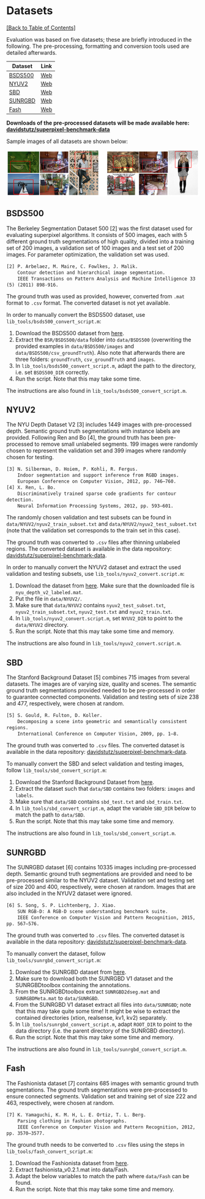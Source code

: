 # Datasets

[[Back to Table of Contents]](README.md)

Evaluation was based on five datasets; these are briefly introduced in the following. 
The pre-processing, formatting and conversion tools used are detailed afterwards.

Dataset             | Link
--------------------|-----
[BSDS500](bsds500)  | [Web](https://www2.eecs.berkeley.edu/Research/Projects/CS/vision/grouping/resources.html)
[NYUV2](nyuv2)      | [Web](http://cs.nyu.edu/~silberman/datasets/nyu_depth_v2.html)
[SBD](sbd)          | [Web](http://dags.stanford.edu/projects/scenedataset.html)
[SUNRGBD](sunrgbd)  | [Web](http://rgbd.cs.princeton.edu/)
[Fash](fash)        | [Web](http://vision.is.tohoku.ac.jp/~kyamagu/research/clothing_parsing/)

**Downloads of the pre-processed datasets will be made available here: 
[davidstutz/superpixel-benchmark-data](https://github.com/davidstutz/superpixel-benchmark-data)**

Sample images of all datasets are shown below:

![Dataset overview.](DATASETS.png?raw=true "Dataset overview.")

## BSDS500

The Berkeley Segmentation Dataset 500 [2] was the first dataset used for evaluating
superpixel algorithms. It consists of 500 images, each with 5 different ground truth
segmentations of high quality, divided into a training set of 200 images, a validation
set of 100 images and a test set of 200 images. For parameter optimization, the validation
set was used.

    [2] P. Arbelaez, M. Maire, C. Fowlkes, J. Malik.
        Contour detection and hierarchical image segmentation.
        IEEE Transactions on Pattern Analysis and Machine Intelligence 33 (5) (2011) 898-916.

The ground truth was used as provided, however, converted from `.mat` format 
to `.csv` format. The converted dataset is not yet available.

In order to manually convert the BSDS500 dataset, use `lib_tools/bsds500_convert_script.m`:

1. Download the BSDS500 dataset from [here](https://www2.eecs.berkeley.edu/Research/Projects/CS/vision/grouping/resources.html).
2. Extract the `BSR/BSDS500/data` folder into `data/BSDS500` (overwriting the provided 
examples in `data/BSDS500/images` and `data/BSDS500/csv_groundTruth`). Also note 
that afterwards there are three folders: `groundTruth`, `csv_groundTruth` and `images`.
3. In `lib_tools/bsds500_convert_script.m`, adapt the path to the directory, 
i.e. set `BSDS500_DIR` correctly.
4. Run the script. Note that this may take some time.

The instructions are also found in `lib_tools/bsds500_convert_script.m`.

## NYUV2

The NYU Depth Dataset V2 [3] includes 1449 images with pre-processed depth.
Semantic ground truth segmentations with instance labels are provided.
Following Ren and Bo [4], the ground truth has been pre-processed to
remove small unlabeled segments. 199 images were randomly chosen to represent the
validation set and 399 images where randomly chosen for testing.

    [3] N. Silberman, D. Hoiem, P. Kohli, R. Fergus.
        Indoor segmentation and support inference from RGBD images.
        European Conference on Computer Vision, 2012, pp. 746–760.
    [4] X. Ren, L. Bo.
        Discriminatively trained sparse code gradients for contour detection.
        Neural Information Processing Systems, 2012, pp. 593–601.

The randomly chosen validation and test subsets can be found in `data/NYUV2/nyuv2_train_subset.txt`
and `data/NYUV2/nyuv2_test_subset.txt` (note that the validation set corresponds to
the train set in this case).

The ground truth was converted to `.csv` files after thinning unlabeled regions.
The converted dataset is available in the data repository:
[davidstutz/superpixel-benchmark-data](https://github.com/davidstutz/superpixel-benchmark-data).

In order to manually convert the NYUV2 dataset and extract the used validation and
testing subsets, use `lib_tools/nyuv2_convert.script.m`:

1. Download the dataset from [here](http://cs.nyu.edu/~silberman/datasets/nyu_depth_v2.html).
Make sure that the downloaded file is `nyu_depth_v2_labeled.mat`.
2. Put the file in `data/NYUV2/`.
3. Make sure that `data/NYUV2` contains `nyuv2_test_subset.txt`, 
`nyuv2_train_subset.txt`, `nyuv2_test.txt` and `nyuv2_train.txt`.
4. In `lib_tools/nyuv2_convert.script.m`, set `NYUV2_DIR` to point to the `data/NYUV2` directory.
5. Run the script. Note that this may take some time and memory.

The instructions are also found in `lib_tools/nyuv2_convert.script.m`.

## SBD

The Stanford Background Dataset [5] combines 715 images from several datasets. 
The images are of varying size, quality and scenes. The semantic ground truth
segmentations provided needed to be pre-processed in order to guarantee connected components.
Validation and testing sets of size 238 and 477, respectively, were chosen at random.

    [5] S. Gould, R. Fulton, D. Koller.
        Decomposing a scene into geometric and semantically consistent regions.
        International Conference on Computer Vision, 2009, pp. 1–8.

The ground truth was converted to `.csv` files. The converted dataset 
is available in the data repository: 
[davidstutz/superpixel-benchmark-data](https://github.com/davidstutz/superpixel-benchmark-data).

To manually convert the SBD and select validation and testing images, follow
`lib_tools/sbd_convert_script.m`:

1. Download the Stanford Background Dataset from [here](http://dags.stanford.edu/projects/scenedataset.html).
2. Extract the dataset such that `data/SBD` contains two folders: `images` and `labels`.
3. Make sure that `data/SBD` contains `sbd_test.txt` and `sbd_train.txt`.
4. In `lib_tools/sbd_convert_script.m`, adapt the variable `SBD_DIR` below to match the path to `data/SBD`.
5. Run the script. Note that this may take some time and memory.

The instructions are also found in `lib_tools/sbd_convert_script.m`.

## SUNRGBD

The SUNRGBD dataset [6] contains 10335 images including pre-processed depth. 
Semantic ground truth segmentations are provided and need to be pre-processed
similar to the NYUV2 dataset. Validation set and testing set of size 200 and 400, 
respectively, were chosen at random. Images that are also included in the NYUV2 
dataset were ignored.

    [6] S. Song, S. P. Lichtenberg, J. Xiao.
        SUN RGB-D: A RGB-D scene understanding benchmark suite.
        IEEE Conference on Computer Vision and Pattern Recognition, 2015, pp. 567–576.

The ground truth was converted to `.csv` files. The converted dataset
is available in the data repository:
[davidstutz/superpixel-benchmark-data](https://github.com/davidstutz/superpixel-benchmark-data).

To manually convert the dataset, follow `lib_tools/sunrgbd_convert_script.m`:

1. Download the SUNRGBD dataset from [here](http://rgbd.cs.princeton.edu/).
2. Make sure to download both the SUNRGBD V1 dataset and the SUNRGBDtoolbox containing the annotations.
3. From the SUNRGBDtoolbox extract `SUNRGBD2dseg.mat` and `SUNRGBDMeta.mat` to `data/SUNRGBD`.
4. From the SUNRGBD V1 dataset extract all files into `data/SUNRGBD`; note that this may take quite some time!
It might be wise to extract the contained directories (xtion, realsense, kv1, kv2) separately.
5. In `lib_tools/sunrgbd_convert_script.m`, adapt `ROOT_DIR` to point to the data directory
(i.e. the parent directory of the SUNRGBD directory).
5. Run the script. Note that this may take some time and memory.

The instructions are also found in `lib_tools/sunrgbd_convert_script.m`.

## Fash

The Fashionista dataset [7] contains 685 images with semantic ground truth segmentations.
The ground truth segmentations were pre-processed to ensure connected segments.
Validation set and training set of size 222 and 463, respectively, were chosen at random.

    [7] K. Yamaguchi, K. M. H, L. E. Ortiz, T. L. Berg.
        Parsing clothing in fashion photographs.
        IEEE Conference on Computer Vision and Pattern Recognition, 2012, pp. 3570–3577.

The ground truth needs to be converted to `.csv` files using the steps in `lib_tools/fash_convert_script.m`:

1. Download the Fashionista dataset from [here](http://vision.is.tohoku.ac.jp/~kyamagu/research/clothing_parsing/).
2. Extract fashionista_v0.2.1.mat into data/Fash.
3. Adapt the below variables to match the path where `data/Fash` can be found.
4. Run the script. Note that this may take some time and memory.
